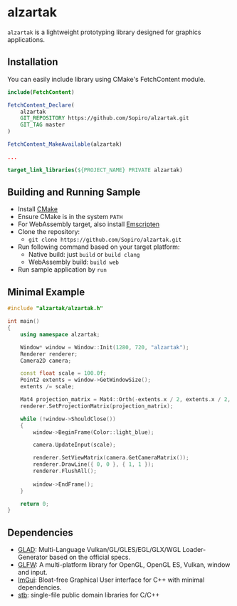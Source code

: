 # alzartak

`alzartak` is a lightweight prototyping library designed for graphics applications.

## Installation

You can easily include library using CMake's FetchContent module.

```cmake
include(FetchContent)

FetchContent_Declare(
    alzartak
    GIT_REPOSITORY https://github.com/Sopiro/alzartak.git
    GIT_TAG master
)

FetchContent_MakeAvailable(alzartak)

...

target_link_libraries(${PROJECT_NAME} PRIVATE alzartak)

```

## Building and Running Sample
- Install [CMake](https://cmake.org/install/)
- Ensure CMake is in the system `PATH`
- For WebAssembly target, also install [Emscripten](https://emscripten.org/)
- Clone the repository: 
  - `git clone https://github.com/Sopiro/alzartak.git`
- Run following command based on your target platform:
  - Native build: just `build` or `build clang`
  - WebAssembly build: `build web`
- Run sample application by `run`

## Minimal Example

```c++
#include "alzartak/alzartak.h"

int main()
{
    using namespace alzartak;

    Window* window = Window::Init(1280, 720, "alzartak");
    Renderer renderer;
    Camera2D camera;

    const float scale = 100.0f;
    Point2 extents = window->GetWindowSize();
    extents /= scale;

    Mat4 projection_matrix = Mat4::Orth(-extents.x / 2, extents.x / 2, -extents.y / 2, extents.y / 2, 0, 1);
    renderer.SetProjectionMatrix(projection_matrix);

    while (!window->ShouldClose())
    {
        window->BeginFrame(Color::light_blue);

        camera.UpdateInput(scale);

        renderer.SetViewMatrix(camera.GetCameraMatrix());
        renderer.DrawLine({ 0, 0 }, { 1, 1 });
        renderer.FlushAll();
        
        window->EndFrame();
    }

    return 0;
}
```

## Dependencies
- [GLAD](https://github.com/Dav1dde/glad): Multi-Language Vulkan/GL/GLES/EGL/GLX/WGL Loader-Generator based on the official specs.
- [GLFW](https://github.com/glfw/glfw): A multi-platform library for OpenGL, OpenGL ES, Vulkan, window and input.
- [ImGui](https://github.com/ocornut/imgui): Bloat-free Graphical User interface for C++ with minimal dependencies.
- [stb](https://github.com/nothings/stb): single-file public domain libraries for C/C++
